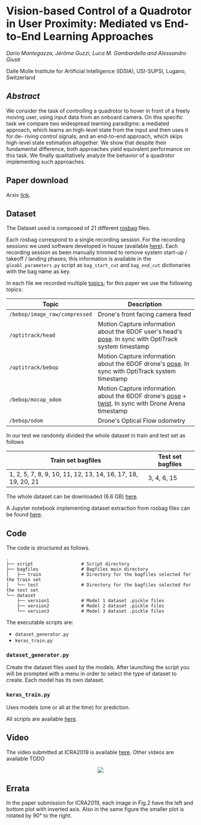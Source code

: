 # Vision-based Control of a Quadrotor in User Proximity: Mediated vs End-to-End Learning Approaches
*Dario Mantegazza, Jérôme Guzzi, Luca M. Gambardella and Alessandro Giusti*

Dalle Molle Institute for Artificial Intelligence (IDSIA), USI-SUPSI, Lugano, Switzerland

## *Abstract*
We consider the task of controlling a quadrotor
to hover in front of a freely moving user, using input data
from an onboard camera. On this specific task we compare two
widespread learning paradigms: a mediated approach, which
learns an high-level state from the input and then uses it for de-
riving control signals; and an end-to-end approach, which skips
high-level state estimation altogether. We show that despite
their fundamental difference, both approaches yield equivalent
performance on this task. We finally qualitatively analyze the
behavior of a quadrotor implementing such approaches.

## Paper download
Arxiv [link](https://arxiv.org/abs/1809.08881).

## Dataset
The Dataset used is composed of 21 different [rosbag](http://wiki.ros.org/rosbag) files. 

Each rosbag correspond to a single recording session. For the recording sessions we used software developed in house (available [here](https://github.com/jeguzzi/drone_arena)). Each recording session as been manually trimmed to remove system start-up / takeoff / landing phases; this information is available in the `gloabl_parameters.py` script as `bag_start_cut` and `bag_end_cut` dictionaries with the bag name as key.


In each file we recorded multiple [topics](http://wiki.ros.org/Topics); for this paper we use the following topics:

| Topic | Description |
| - | - |
| `/bebop/image_raw/compressed` | Drone's front facing camera feed |
| `/optitrack/head` | Motion Capture information about the 6DOF user's head's [pose](http://docs.ros.org/lunar/api/geometry_msgs/html/msg/Pose.html). In sync with OptiTrack system timestamp |
| `/optitrack/bebop` | Motion Capture information about the 6DOF drone's [pose](http://docs.ros.org/lunar/api/geometry_msgs/html/msg/Pose.html). In sync with OptiTrack system timestamp |
| `/bebop/mocap_odom` | Motion Capture information about the 6DOF drone's [pose](http://docs.ros.org/lunar/api/geometry_msgs/html/msg/Pose.html) + [twist](http://docs.ros.org/api/geometry_msgs/html/msg/Twist.html). In sync with Drone Arena timestamp |
| `/bebop/odom` | Drone's Optical Flow odometry |

In our test we randomly divided the whole dataset in train and test set as follows

| Train set bagfiles | Test set bagfiles |
| - | - |
| 1, 2, 5, 7, 8, 9, 10, 11, 12, 13, 14, 16, 17, 18, 19, 20, 21 | 3, 4, 6, 15 |

The whole dataset can be downloaded (6.6 GB) [here](https://drive.switch.ch/index.php/s/1Q0zN0XDzyRxug4).

A Jupyter notebook implementing dataset extraction from rosbag files can be found [here](https://github.com/idsia-robotics/proximity-quadrotor-learning/tree/master/dataset).

## Code
The code is structured as follows.

    .
    ├── script                  # Script directory
    ├── bagfiles                # Bagfiles main directory
    │   ├── train               # Directory for the bagfiles selected for the train set
    │   └── test                # Directory for the bagfiles selected for the test set
    └── dataset
        ├── version1            # Model 1 dataset .pickle files
        ├── version2            # Model 2 dataset .pickle files
        └── version3            # Model 3 dataset .pickle files

The executable scripts are:
* `dataset_generator.py`
* `keras_train.py`

### `dataset_generator.py`
Create the dataset files used by the models.  After launching the script you will be prompted with a menu in order to select the type of dataset to create.
Each model has its own dataset.

### `keras_train.py`
Uses models (one or all at the time) for prediction.

All scripts are available [here](https://github.com/idsia-robotics/proximity-quadrotor-learning/tree/master/script).

## Video
The video submitted at ICRA2019 is available [here](https://github.com/idsia-robotics/proximity-quadrotor-learning/tree/master/video).
Other videos are available TODO

<p align="center">
  <img src="/video/gif_github_5.gif"/>
</p>

## Errata
In the paper submission for ICRA2019, each image in Fig.2 have the left and bottom plot with inverted axis. Also in the same figure the smaller plot is rotated by 90° to the right.
